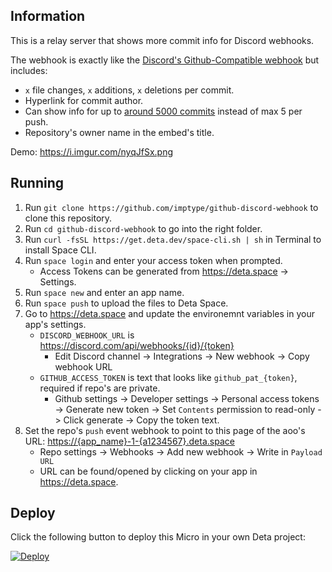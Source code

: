 ## Information
This is a relay server that shows more commit info for Discord webhooks.

The webhook is exactly like the [Discord's Github-Compatible webhook](https://discord.com/developers/docs/resources/webhook#execute-githubcompatible-webhook) but includes:
- `x` file changes, `x` additions, `x` deletions per commit.
- Hyperlink for commit author.
- Can show info for up to [around 5000 commits](https://docs.github.com/en/developers/apps/building-github-apps/rate-limits-for-github-apps) instead of max 5 per push.
- Repository's owner name in the embed's title.

Demo: https://i.imgur.com/nyqJfSx.png

## Running
1. Run `git clone https://github.com/imptype/github-discord-webhook` to clone this repository.
2. Run `cd github-discord-webhook` to go into the right folder.
3. Run `curl -fsSL https://get.deta.dev/space-cli.sh | sh` in Terminal to install Space CLI.
4. Run `space login` and enter your access token when prompted.
    - Access Tokens can be generated from https://deta.space -> Settings.
5. Run `space new` and enter an app name.
6. Run `space push` to upload the files to Deta Space.
8. Go to https://deta.space and update the environemnt variables in your app's settings.
   - `DISCORD_WEBHOOK_URL` is https://discord.com/api/webhooks/{id}/{token}
      - Edit Discord channel -> Integrations -> New webhook -> Copy webhook URL
   - `GITHUB_ACCESS_TOKEN` is text that looks like `github_pat_{token}`, required if repo's are private.
      - Github settings -> Developer settings -> Personal access tokens -> Generate new token -> Set `Contents` permission to read-only -> Click generate -> Copy the token text.
8. Set the repo's `push` event webhook to point to this page of the aoo's URL: [https://{app_name}-1-{a1234567}.deta.space](https://deta.soace)
   - Repo settings -> Webhooks -> Add new webhook -> Write in `Payload URL`
   - URL can be found/opened by clicking on your app in https://deta.space.
     
## Deploy
Click the following button to deploy this Micro in your own Deta project:

[![Deploy](https://button.deta.dev/1/svg)](https://go.deta.dev/deploy)
